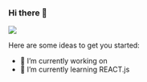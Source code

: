 ### Hi there 👋

<img src="images/art.png">

Here are some ideas to get you started:

- 🔭 I’m currently working on 
- 🌱 I’m currently learning REACT.js
